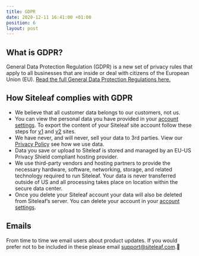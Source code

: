 ```yaml
---
title: GDPR
date: 2020-12-11 16:41:00 +01:00
position: 6
layout: post
---
```


## What is GDPR?

General Data Protection Regulation (GDPR) is a new set of privacy rules that apply to all businesses that are inside or deal with citizens of the European Union (EU). [Read the full General Data Protection Regulations here.](https://purechat.com/gdpr)

## How Siteleaf complies with GDPR

- We believe that all customer data belongs to our customers, not us.
- You can view the personal data you have provided in your [account settings](https://manage.siteleaf.com/account). To export the content of your Siteleaf site account follow these steps for [v1](https://learn.siteleaf.com/v1/export-v1/) and [v2](https://learn.siteleaf.com/themes/cli/#backing-up-your-site) sites.
- We have never, and will never, sell your data to 3rd parties. View our [Privacy Policy](https://www.siteleaf.com/privacy/) see how we use data.
- Data you save or upload to Siteleaf is stored and managed by an EU-US Privacy Shield compliant hosting provider.
- We use third-party vendors and hosting partners to provide the necessary hardware, software, networking, storage, and related technology required to run Siteleaf. Your data is never transferred outside of US and all processing takes place on location within the secure data center.
- Once you delete your Siteleaf account your data will also be deleted from Siteleaf’s server. You can delete your account in your [account settings](https://manage.siteleaf.com/account?section=danger).

## Emails

From time to time we email users about product updates. If you would prefer not to be included in these please email [support@siteleaf.com](mailto:support@siteleaf.com).
